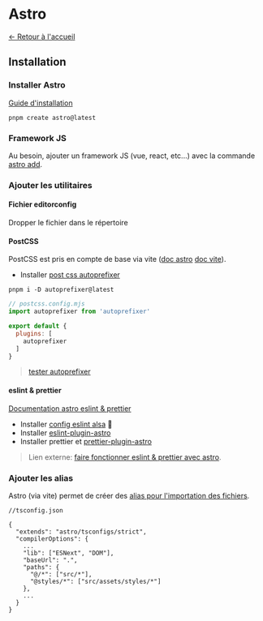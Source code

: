 # Astro

[← Retour à l'accueil](/README.md)

## Installation

### Installer Astro

[Guide d'installation](https://docs.astro.build/fr/install/auto/#1-utiliser-lassistant-dinstallation)

```shell
pnpm create astro@latest
```

### Framework JS

Au besoin, ajouter un framework JS (vue, react, etc...) avec la commande [astro add](https://docs.astro.build/fr/guides/integrations-guide/#configuration-dint%C3%A9gration-automatique).

### Ajouter les utilitaires

#### Fichier editorconfig

Dropper le fichier dans le répertoire

#### PostCSS 

PostCSS est pris en compte de base via vite ([doc astro](https://docs.astro.build/fr/guides/styling/#postcss) [doc vite](https://vitejs.dev/guide/features.html#postcss)).

* Installer [post css autoprefixer](https://github.com/postcss/autoprefixer)

```shell
pnpm i -D autoprefixer@latest
```

```js
// postcss.config.mjs
import autoprefixer from 'autoprefixer'

export default {
  plugins: [
    autoprefixer
  ]
}
```

> [tester autoprefixer](https://github.com/postcss/autoprefixer#debug)

#### eslint & prettier

[Documentation astro eslint & prettier](https://docs.astro.build/en/editor-setup/#other-tools)

* Installer [config eslint alsa](https://github.com/alsacreations/eslint) 🥝
* Installer [eslint-plugin-astro](https://github.com/ota-meshi/eslint-plugin-astro)
* Installer prettier et [prettier-plugin-astro](https://github.com/withastro/prettier-plugin-astro)

> Lien externe: [faire fonctionner eslint & prettier avec astro](https://patheticgeek.dev/blog/astro-prettier-eslint-vscode).

### Ajouter les alias

Astro (via vite) permet de créer des [alias pour l'importation des fichiers](https://docs.astro.build/fr/guides/aliases/).

```Js
//tsconfig.json

{
  "extends": "astro/tsconfigs/strict",
  "compilerOptions": {
    ...
    "lib": ["ESNext", "DOM"],
    "baseUrl": ".",
    "paths": {
      "@/*": ["src/*"],
      "@styles/*": ["src/assets/styles/*"]
    },
    ...
  }
}

```
